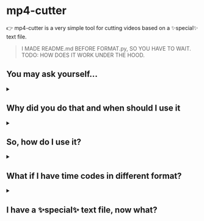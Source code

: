 # mp4-cutter

👉 mp4-cutter is a very simple tool for cutting videos based on a ✨special✨ text file.
> I MADE README.md BEFORE FORMAT.py, SO YOU HAVE TO WAIT.
> TODO: HOW DOES IT WORK UNDER THE HOOD.

<h2>You may ask yourself...</h2>
<details>
  <summary><h2>Why did you do that and when should I use it</h2></summary>
  <strong>I made it, because I prefer to make long videos and add timecodes later</strong>. If you are working on a long video, you can automatically cut all the fragments into separate, small videos, then <strong>you may want to make shorts out of long video fragments</strong>, this small tool is for you! This tool will help you divide your long video into a smaller parts.
</details>
<details>
  <summary><h2>So, how do I use it?</h2></summary>
  First of all, <strong>you have to have <img src="https://static.cdnlogo.com/logos/f/33/ffmpeg.svg" width="36" alt="ffmpeg icon"/><u>ffmpeg</u> and <img src="https://cdn.jsdelivr.net/gh/devicons/devicon@latest/icons/python/python-original.svg" width="24" alt="python icon"/><u>python</u> installed and configured on your device.</strong>. Then, you need a special text file with timecodes of your video, it will tell the program how to cut your videos. Example content of <code>segments.txt</code>: <code>00:00 02:20 04:24 06:25 08:00</code>. 
  Here are some key notices for your file to work:
  <ul>
    <li>Segments have to be in format <code>MM:SS</code> or <code>HH:MM:SS</code> and separated with <b>spaces</b>.</li>
    <li>All segments need to me in ascending order, so you can't write something like: 00:20 04:20 3:20, cause video can't end before it starts.</li>
    <li>Please write zero before minutes and seconds. I don't know if it make difference to be honest, but better be safe than sorry 😇</li>
  </ul>
  🧐 You don't need to figure out the end of the video, I took care of it, so if video has 5 minutes and your last segment is at 4 minutes mark - it will cut from 04:00 to 05:00.
</details>
<details>
  <summary><h2>What if I have time codes in different format?</h2></summary>
  Let's say you prepared timecodes for 6 min video on youtube: <br>
  <pre>
00:00 intro
02:20 what is recursion
04:40 why should I use it
05:50 ending</pre>
  You can do the following steps to convert it:
  <ol>
    <li>Create and open blank .txt file</li>
    <li>Paste in your raw timecdoes</li>
    <li>Open `format.py` from my repo in the same folder as .txt file</li>
    <li>Files will show. Choose your file with timestamps using keyboard numbers.</li>
    <li>Done! It should give you a file in format: "{ORIGINAL_FILE_NAME}-timecodesf.txt"</li>
  </ol>
</details>
<details>
  <summary><h2>I have a ✨special✨ text file, now what?</h2></summary>
  Now it it the easiest part. You just open segment.py and you find your files on the list! FFMPEG should open after choosing your ✨special✨ file with timecodes.
</details>
